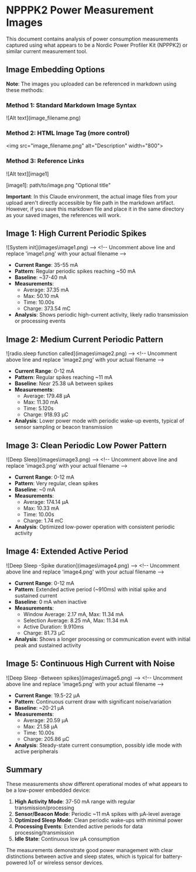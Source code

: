 # **NPPPK2 Power Measurement Images**

This document contains analysis of power consumption measurements captured using what appears to be a Nordic Power Profiler Kit (NPPPK2) or similar current measurement tool.

## **Image Embedding Options**

**Note**: The images you uploaded can be referenced in markdown using these methods:

### **Method 1: Standard Markdown Image Syntax**

\!\[Alt text\](image\_filename.png)

### **Method 2: HTML Image Tag (more control)**

\<img src="image\_filename.png" alt="Description" width="800"\>

### **Method 3: Reference Links**

\!\[Alt text\]\[image1\]

\[image1\]: path/to/image.png "Optional title"

**Important**: In this Claude environment, the actual image files from your upload aren't directly accessible by file path in the markdown artifact. However, if you save this markdown file and place it in the same directory as your saved images, the references will work.

## **Image 1: High Current Periodic Spikes**

!\[System init\](images\image1.png) \--\> \<\!-- Uncomment above line and replace 'image1.png' with your actual filename \--\>

* **Current Range**: 35-55 mA  
* **Pattern**: Regular periodic spikes reaching \~50 mA  
* **Baseline**: \~37-40 mA  
* **Measurements**:  
  * Average: 37.35 mA  
  * Max: 50.10 mA  
  * Time: 10.00s  
  * Charge: 373.54 mC  
* **Analysis**: Shows periodic high-current activity, likely radio transmission or processing events

## **Image 2: Medium Current Periodic Pattern**

!\[radio.sleep function called](images\image2.png) \--\> \<\!-- Uncomment above line and replace 'image2.png' with your actual filename \--\>

* **Current Range**: 0-12 mA  
* **Pattern**: Regular spikes reaching \~11 mA  
* **Baseline**: Near 25.38 uA between spikes  
* **Measurements**:  
  * Average: 179.48 µA  
  * Max: 11.30 mA  
  * Time: 5.120s  
  * Charge: 918.93 µC  
* **Analysis**: Lower power mode with periodic wake-up events, typical of sensor sampling or beacon transmission

## **Image 3: Clean Periodic Low Power Pattern**

!\[Deep Sleep\](images\image3.png) \--\> \<\!-- Uncomment above line and replace 'image3.png' with your actual filename \--\>

* **Current Range**: 0-12 mA  
* **Pattern**: Very regular, clean spikes  
* **Baseline**: \~0 mA  
* **Measurements**:  
  * Average: 174.14 µA  
  * Max: 10.33 mA  
  * Time: 10.00s  
  * Charge: 1.74 mC  
* **Analysis**: Optimized low-power operation with consistent periodic activity

## **Image 4: Extended Active Period**

!\[Deep Sleep -Spike duration\](images\image4.png) \--\> \<\!-- Uncomment above line and replace 'image4.png' with your actual filename \--\>

* **Current Range**: 0-12 mA  
* **Pattern**: Extended active period (\~910ms) with initial spike and sustained current  
* **Baseline**: 0 mA when inactive  
* **Measurements**:  
  * Window Average: 2.17 mA, Max: 11.34 mA  
  * Selection Average: 8.25 mA, Max: 11.34 mA  
  * Active Duration: 9.910ms  
  * Charge: 81.73 µC  
* **Analysis**: Shows a longer processing or communication event with initial peak and sustained activity

## **Image 5: Continuous High Current with Noise**

!\[Deep Sleep -Between spikes\](images\image5.png) \--\> \<\!-- Uncomment above line and replace 'image5.png' with your actual filename \--\>

* **Current Range**: 19.5-22 µA  
* **Pattern**: Continuous current draw with significant noise/variation  
* **Baseline**: \~20-21 µA  
* **Measurements**:  
  * Average: 20.59 µA  
  * Max: 21.58 µA  
  * Time: 10.00s  
  * Charge: 205.86 µC  
* **Analysis**: Steady-state current consumption, possibly idle mode with active peripherals

## **Summary**

These measurements show different operational modes of what appears to be a low-power embedded device:

1. **High Activity Mode**: 37-50 mA range with regular transmission/processing  
2. **Sensor/Beacon Mode**: Periodic \~11 mA spikes with µA-level average  
3. **Optimized Sleep Mode**: Clean periodic wake-ups with minimal power  
4. **Processing Events**: Extended active periods for data processing/transmission  
5. **Idle State**: Continuous low µA consumption

The measurements demonstrate good power management with clear distinctions between active and sleep states, which is typical for battery-powered IoT or wireless sensor devices.

